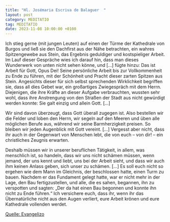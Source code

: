 ```yaml
---
title: "Hl. Josémaria Escriva de Balaguer  "
layout: post
category: MEDITATIO
tag: MEDITATIO
date: 2023-11-08 10:00:00 +0100
---
```

Ich stieg gerne (mit jungen Leuten) auf einen der Türme der Kathedrale von Burgos und ließ sie den Dachfirst aus der Nähe betrachten, ein wahres Spitzengewebe aus Stein, das Ergebnis geduldiger und kostspieliger Arbeit. Im Lauf dieser Gespräche wies ich darauf hin, dass man dieses Wunderwerk von unten nicht sehen könne, und […] fügte hinzu: Das ist Arbeit für Gott, Opus Dei! Seine persönliche Arbeit bis zur Vollkommenheit zu Ende zu führen, mit der Schönheit und Pracht dieser zarten Spitzen aus Stein.<!--more--> Angesichts dieser für sich selbst sprechenden Wirklichkeit begriffen sie, dass all dies Gebet war, ein großartiges Zwiegespräch mit dem Herrn. Diejenigen, die ihre Kräfte an dieser Aufgabe verbrauchten, wussten sehr wohl, dass ihre Anstrengung von den Straßen der Stadt aus nicht gewürdigt werden konnte: Sie galt einzig und allein Gott. […]

Wir sind davon überzeugt, dass Gott überall zugegen ist. Also bestellen wir die Felder und loben den Herrn, wir segeln auf den Meeren und üben alle möglichen Berufe aus, während wir seine Barmherzigkeit preisen. So bleiben wir jeden Augenblick mit Gott vereint. […] Vergesst aber nicht, dass ihr auch in der Gegenwart von Menschen lebt, die von euch – von dir! – ein christliches Zeugnis erwarten.

Deshalb müssen wir in unserer beruflichen Tätigkeit, in allem, was menschlich ist, so handeln, dass wir uns nicht schämen müssen, wenn jemand, der uns kennt und liebt, uns bei der Arbeit sieht, und dass wir auch ihm keinen Anlass geben, sich unser zu schämen. […] Es soll euch nicht so ergehen wie dem Mann im Gleichnis, der beschlossen hatte, einen Turm zu bauen. Nachdem er das Fundament gelegt hatte, war er nicht mehr in der Lage, den Bau fertigzustellen, und alle, die es sahen, begannen, ihn zu verspotten und sagten: „Der da hat einen Bau begonnen und konnte ihn nicht zu Ende führen.“ Ich versichere euch, dass ihr, wenn ihr das Übernatürliche nicht aus den Augen verliert, eure Arbeit krönen und eure Kathedrale vollenden werdet.    



[Quelle: Evangelizo](https://evangeliumtagfuertag.org/DE/gospel)